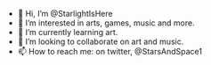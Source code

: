 - 👋 Hi, I’m @StarlightIsHere
- 👀 I’m interested in arts, games, music and more.
- 🌱 I’m currently learning art.
- 💞️ I’m looking to collaborate on art and music.
- 📫 How to reach me: on twitter, @StarsAndSpace1

<!---
StarlightIsHere/StarlightIsHere is a ✨ special ✨ repository because its `README.md` (this file) appears on your GitHub profile.
You can click the Preview link to take a look at your changes.
--->
